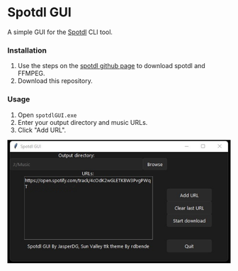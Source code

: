 # Spotdl GUI

A simple GUI for the [Spotdl](https://github.com/spotDL/spotify-downloader) CLI tool.

### Installation

1. Use the steps on the [spotdl github page](https://github.com/spotDL/spotify-downloader) to download spotdl and FFMPEG.
2. Download this repository.

### Usage

1. Open `spotdlGUI.exe`
2. Enter your output directory and music URLs.
3. Click "Add URL".

![Example](https://github.com/JasperDG828/spotdl-GUI/blob/main/example.jpg?raw=true)